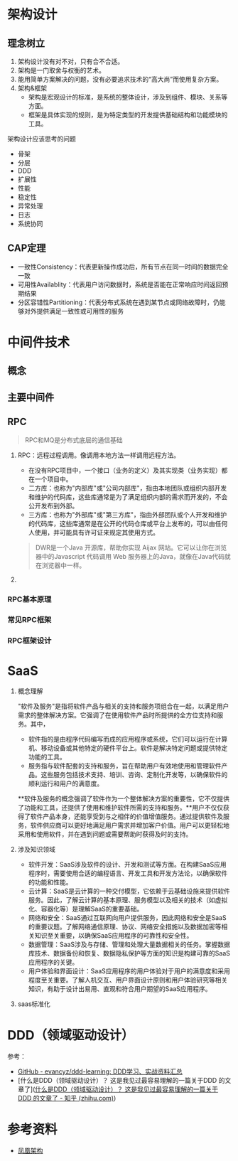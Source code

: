 # 架构设计

## 理念树立

1. 架构设计没有对不对，只有合不合适。
2. 架构是一门取舍与权衡的艺术。
3. 能用简单方案解决的问题，没有必要追求技术的“高大尚”而使用复杂方案。
4. 架构&框架
   * 架构是宏观设计的标准，是系统的整体设计，涉及到组件、模块、关系等方面。
   * 框架是具体实现的规则，是为特定类型的开发提供基础结构和功能模块的工具。

架构设计应该思考的问题

* 骨架
* 分层
* DDD
* 扩展性
* 性能
* 稳定性
* 异常处理
* 日志
* 系统协同

## CAP定理

* 一致性Consistency：代表更新操作成功后，所有节点在同一时间的数据完全一致
* 可用性Availablity：代表用户访问数据时，系统是否能在正常响应时间返回预期结果
* 分区容错性Partitioning：代表分布式系统在遇到某节点或网络故障时，仍能够对外提供满足一致性或可用性的服务

# 中间件技术

## 概念

## 主要中间件

## RPC

> RPC和MQ是分布式底层的通信基础

1. RPC：远程过程调用。像调用本地方法一样调用远程方法。

   * 在没有RPC项目中，一个接口（业务的定义）及其实现类（业务实现）都在一个项目中。
   * 二方库：也称为"内部库"或"公司内部库"，指由本地团队或组织内部开发和维护的代码库，这些库通常是为了满足组织内部的需求而开发的，不会公开发布到外部。
   * 三方库：也称为"外部库"或"第三方库"，指由外部团队或个人开发和维护的代码库，这些库通常是在公开的代码仓库或平台上发布的，可以由任何人使用，并可能具有许可证来规定其使用方式。

   > DWR是一个Java 开源库，帮助你实现 Aijax 网站。它可以让你在浏览器中的Javascript 代码调用 Web 服务器上的Java，就像在Java代码就在浏览器中一样。

2. 

### RPC基本原理

### 常见RPC框架

### RPC框架设计

# SaaS

1. 概念理解

   "软件及服务"是指将软件产品与相关的支持和服务项组合在一起，以满足用户需求的整体解决方案。它强调了在使用软件产品时所提供的全方位支持和服务。其中，

   * 软件指的是由程序代码编写而成的应用程序或系统，它们可以运行在计算机、移动设备或其他特定的硬件平台上。软件是解决特定问题或提供特定功能的工具。
   * 服务指与软件配套的支持和服务，旨在帮助用户有效地使用和管理软件产品。这些服务包括技术支持、培训、咨询、定制化开发等，以确保软件的顺利运行和用户的满意度。

   **软件及服务的概念强调了软件作为一个整体解决方案的重要性，它不仅提供了功能和工具，还提供了使用和维护软件所需的支持和服务。**用户不仅仅获得了软件产品本身，还能享受到与之相伴的价值增值服务。通过提供软件及服务，软件供应商可以更好地满足用户需求并增加客户价值。用户可以更轻松地采用和使用软件，并在遇到问题或需要帮助时获得及时的支持。

2. 涉及知识领域

   * 软件开发：SaaS涉及软件的设计、开发和测试等方面。在构建SaaS应用程序时，需要使用合适的编程语言、开发工具和开发方法论，以确保软件的功能和性能。
   * 云计算：SaaS是云计算的一种交付模型，它依赖于云基础设施来提供软件服务。因此，了解云计算的基本原理、服务模型以及相关的技术（如虚拟化、容器化等）是理解SaaS的重要基础。
   * 网络和安全：SaaS通过互联网向用户提供服务，因此网络和安全是SaaS的重要议题。了解网络通信原理、协议、网络安全措施以及数据加密等相关知识至关重要，以确保SaaS应用程序的可靠性和安全性。
   * 数据管理：SaaS涉及与存储、管理和处理大量数据相关的任务。掌握数据库技术、数据备份和恢复、数据隐私保护等方面的知识是构建可靠的SaaS应用程序的关键。
   * 用户体验和界面设计：SaaS应用程序的用户体验对于用户的满意度和采用程度至关重要。了解人机交互、用户界面设计原则和用户体验研究等相关知识，有助于设计出易用、直观和符合用户期望的SaaS应用程序。

3. saas标准化

# DDD（领域驱动设计）

参考：

* [GitHub - evancyz/ddd-learning: DDD学习、实战资料汇总](https://github.com/evancyz/ddd-learning)
* [什么是DDD（领域驱动设计）？ 这是我见过最容易理解的一篇关于DDD 的文章了]([什么是DDD（领域驱动设计）？ 这是我见过最容易理解的一篇关于DDD 的文章了 - 知乎 (zhihu.com)](https://zhuanlan.zhihu.com/p/361427612))

# 参考资料

* [凤凰架构](https://icyfenix.cn/)

